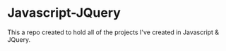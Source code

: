 # Javascript-JQuery

This a repo created to hold all of the projects I've created in Javascript & JQuery.
